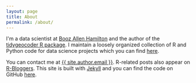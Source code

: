 ```yaml
---
layout: page
title: About
permalink: /about/
---
```


I'm a data scientist at [Booz Allen Hamilton](https://www.boozallen.com/) and the author of the [tidygeocoder R package](https://github.com/jessecambon/tidygeocoder). I maintain a loosely organized collection of R and Python code for data science projects which you can find [here](https://github.com/jessecambon/Data-Science-Codex). 

You can contact me at <a href="mailto:{{ site.author.email }}">{{ site.author.email }}</a>. R-related posts also appear on [R-Bloggers](https://www.r-bloggers.com/). This site is built with [Jekyll](https://jekyllrb.com/) and you can find the code on GitHub [here](https://github.com/jessecambon/jessecambon.github.io).
